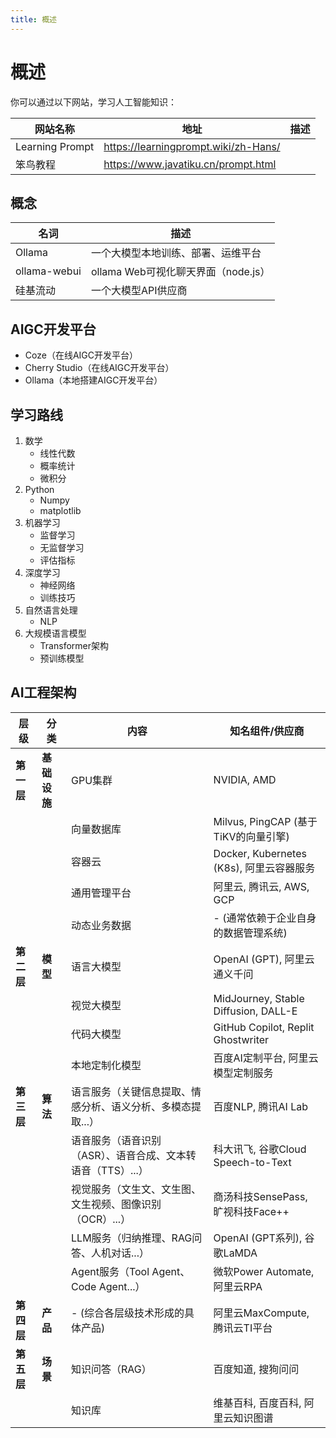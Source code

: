 ```yaml
---
title: 概述
---
```



# 概述

你可以通过以下网站，学习人工智能知识：


| 网站名称            |地址|描述|
|-----------------|---|---|
| Learning Prompt |<https://learningprompt.wiki/zh-Hans/>||
| 笨鸟教程            |<https://www.javatiku.cn/prompt.html>||


## 概念

| 名词            | 描述                         |
|---------------|----------------------------|
| Ollama        | 一个大模型本地训练、部署、运维平台          |
| ollama-webui  | ollama Web可视化聊天界面（node.js） |
| 硅基流动          | 一个大模型API供应商                |

## AIGC开发平台

- Coze（在线AIGC开发平台）
- Cherry Studio（在线AIGC开发平台）
- Ollama（本地搭建AIGC开发平台）


## 学习路线

1. 数学
   - 线性代数
   - 概率统计
   - 微积分
2. Python
   - Numpy
   - matplotlib
3. 机器学习
   - 监督学习
   - 无监督学习
   - 评估指标
4. 深度学习
   - 神经网络
   - 训练技巧
5. 自然语言处理
   - NLP
6. 大规模语言模型
   - Transformer架构
   - 预训练模型

## AI工程架构

| 层级      | 分类       | 内容                                 | 知名组件/供应商                             |
|---------|----------|------------------------------------|--------------------------------------|
| **第一层** | **基础设施** | GPU集群                              | NVIDIA, AMD                          |
|         |          | 向量数据库                              | Milvus, PingCAP (基于TiKV的向量引擎)        |
|         |          | 容器云                                | Docker, Kubernetes (K8s), 阿里云容器服务    |
|         |          | 通用管理平台                             | 阿里云, 腾讯云, AWS, GCP                   |
|         |          | 动态业务数据                             | - (通常依赖于企业自身的数据管理系统)                 |
| **第二层** | **模型**   | 语言大模型                              | OpenAI (GPT), 阿里云通义千问                |
|         |          | 视觉大模型                              | MidJourney, Stable Diffusion, DALL-E |
|         |          | 代码大模型                              | GitHub Copilot, Replit Ghostwriter   |
|         |          | 本地定制化模型                            | 百度AI定制平台, 阿里云模型定制服务                  |
| **第三层** | **算法**   | 语言服务（关键信息提取、情感分析、语义分析、多模态提取...）    | 百度NLP, 腾讯AI Lab                      |
|         |          | 语音服务（语音识别（ASR）、语音合成、文本转语音（TTS）...） | 科大讯飞, 谷歌Cloud Speech-to-Text         |
|         |          | 视觉服务（文生文、文生图、文生视频、图像识别（OCR）...）    | 商汤科技SensePass, 旷视科技Face++            |
|         |          | LLM服务（归纳推理、RAG问答、人机对话...）          | OpenAI (GPT系列), 谷歌LaMDA              |
|         |          | Agent服务（Tool Agent、Code Agent...）  | 微软Power Automate, 阿里云RPA             |
| **第四层** | **产品**   | - (综合各层级技术形成的具体产品)                 | 阿里云MaxCompute, 腾讯云TI平台               |
| **第五层** | **场景**   | 知识问答（RAG）                          | 百度知道, 搜狗问问                           |
|         |          | 知识库                                | 维基百科, 百度百科, 阿里云知识图谱                  |